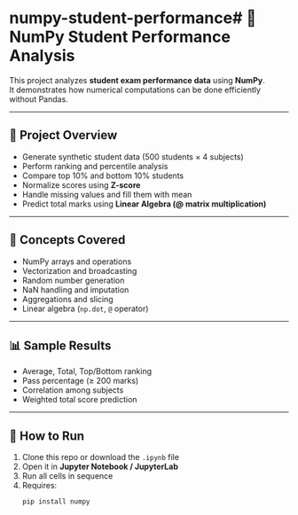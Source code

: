# numpy-student-performance# 🧮 NumPy Student Performance Analysis

This project analyzes **student exam performance data** using **NumPy**.  
It demonstrates how numerical computations can be done efficiently without Pandas.

---

## 📘 Project Overview
- Generate synthetic student data (500 students × 4 subjects)
- Perform ranking and percentile analysis
- Compare top 10% and bottom 10% students
- Normalize scores using **Z-score**
- Handle missing values and fill them with mean
- Predict total marks using **Linear Algebra (@ matrix multiplication)**

---

## 🧠 Concepts Covered
- NumPy arrays and operations  
- Vectorization and broadcasting  
- Random number generation  
- NaN handling and imputation  
- Aggregations and slicing  
- Linear algebra (`np.dot`, `@` operator)

---

## 📊 Sample Results
- Average, Total, Top/Bottom ranking
- Pass percentage (≥ 200 marks)
- Correlation among subjects
- Weighted total score prediction

---

## 🚀 How to Run
1. Clone this repo or download the `.ipynb` file  
2. Open it in **Jupyter Notebook / JupyterLab**  
3. Run all cells in sequence  
4. Requires:  
   ```bash
   pip install numpy
